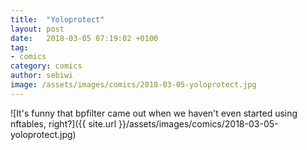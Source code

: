 ```yaml
---
title:  "Yoloprotect"
layout: post
date:   2018-03-05 07:19:02 +0100
tag:
- comics
category: comics
author: sebiwi
image: /assets/images/comics/2018-03-05-yoloprotect.jpg
---
```


![It's funny that bpfilter came out when we haven't even started using nftables, right?]({{ site.url }}/assets/images/comics/2018-03-05-yoloprotect.jpg)
